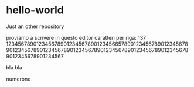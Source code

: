 # hello-world
Just an other repository

proviamo a scrivere in questo editor
caratteri per riga: 137
1234567890123456789012345678901234566578901234567890123456789012345678901234567890123456789012345678901234567890123456789012345678901234567

bla bla

numerone
